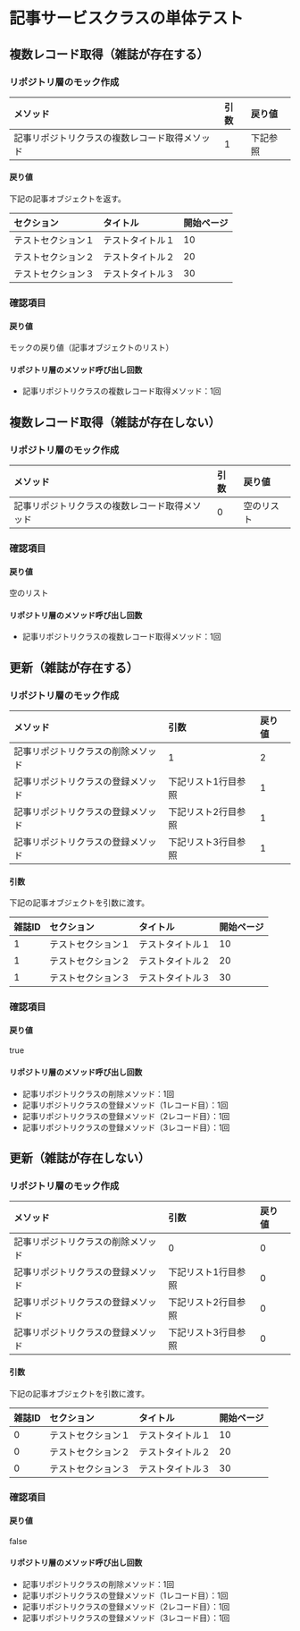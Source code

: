 # 記事サービスクラスの単体テスト

## 複数レコード取得（雑誌が存在する）
### リポジトリ層のモック作成
|メソッド|引数|戻り値|
|:--|:--|:--|
|記事リポジトリクラスの複数レコード取得メソッド|1|下記参照|
#### 戻り値
下記の記事オブジェクトを返す。

|セクション|タイトル|開始ページ|
|:--|:--|:--|
|テストセクション１|テストタイトル１|10|
|テストセクション２|テストタイトル２|20|
|テストセクション３|テストタイトル３|30|
### 確認項目
#### 戻り値
モックの戻り値（記事オブジェクトのリスト）
#### リポジトリ層のメソッド呼び出し回数
- 記事リポジトリクラスの複数レコード取得メソッド：1回

## 複数レコード取得（雑誌が存在しない）
### リポジトリ層のモック作成
|メソッド|引数|戻り値|
|:--|:--|:--|
|記事リポジトリクラスの複数レコード取得メソッド|0|空のリスト|
### 確認項目
#### 戻り値
空のリスト
#### リポジトリ層のメソッド呼び出し回数
- 記事リポジトリクラスの複数レコード取得メソッド：1回

## 更新（雑誌が存在する）
### リポジトリ層のモック作成
|メソッド|引数|戻り値|
|:--|:--|:--|
|記事リポジトリクラスの削除メソッド|1|2|
|記事リポジトリクラスの登録メソッド|下記リスト1行目参照|1|
|記事リポジトリクラスの登録メソッド|下記リスト2行目参照|1|
|記事リポジトリクラスの登録メソッド|下記リスト3行目参照|1|
#### 引数
下記の記事オブジェクトを引数に渡す。

|雑誌ID|セクション|タイトル|開始ページ|
|:--|:--|:--|:--|
|1|テストセクション１|テストタイトル１|10|
|1|テストセクション２|テストタイトル２|20|
|1|テストセクション３|テストタイトル３|30|
### 確認項目
#### 戻り値
true
#### リポジトリ層のメソッド呼び出し回数
- 記事リポジトリクラスの削除メソッド：1回
- 記事リポジトリクラスの登録メソッド（1レコード目）：1回
- 記事リポジトリクラスの登録メソッド（2レコード目）：1回
- 記事リポジトリクラスの登録メソッド（3レコード目）：1回

## 更新（雑誌が存在しない）
### リポジトリ層のモック作成
|メソッド|引数|戻り値|
|:--|:--|:--|
|記事リポジトリクラスの削除メソッド|0|0|
|記事リポジトリクラスの登録メソッド|下記リスト1行目参照|0|
|記事リポジトリクラスの登録メソッド|下記リスト2行目参照|0|
|記事リポジトリクラスの登録メソッド|下記リスト3行目参照|0|
#### 引数
下記の記事オブジェクトを引数に渡す。

|雑誌ID|セクション|タイトル|開始ページ|
|:--|:--|:--|:--|
|0|テストセクション１|テストタイトル１|10|
|0|テストセクション２|テストタイトル２|20|
|0|テストセクション３|テストタイトル３|30|
### 確認項目
#### 戻り値
false
#### リポジトリ層のメソッド呼び出し回数
- 記事リポジトリクラスの削除メソッド：1回
- 記事リポジトリクラスの登録メソッド（1レコード目）：1回
- 記事リポジトリクラスの登録メソッド（2レコード目）：1回
- 記事リポジトリクラスの登録メソッド（3レコード目）：1回

